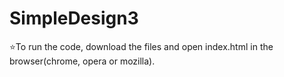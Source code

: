 # SimpleDesign3

:star:To run the code, download the files and open index.html in the browser(chrome, opera or mozilla).
